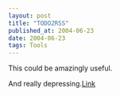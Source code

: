 ```yaml
---
layout: post
title: "TODO2RSS"
published_at: 2004-06-23
date: 2004-06-23
tags: Tools
---
```


This could be amazingly useful.  

And really depressing.[Link](http://www.benhammersley.com/code/code_todo_lines_to_rss.html)  